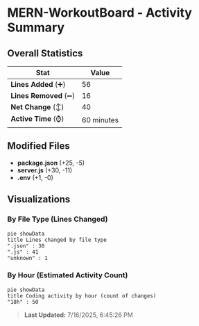 # MERN-WorkoutBoard - Activity Summary 

## Overall Statistics

| Stat                   | Value                                                             |
| ---------------------- | ----------------------------------------------------------------- |
| **Lines Added** (➕)   | 56                                          |
| **Lines Removed** (➖) | 16                                        |
| **Net Change** (↕)    | 40                |
| **Active Time** (⌚)   | 60 minutes |


## Modified Files
- **package.json** (+25, -5)
- **server.js** (+30, -11)
- **.env** (+1, -0)

## Visualizations

### By File Type (Lines Changed)

```mermaid
pie showData
title Lines changed by file type
".json" : 30
".js" : 41
"unknown" : 1
```

### By Hour (Estimated Activity Count)

```mermaid
pie showData
title Coding activity by hour (count of changes)
"18h" : 50
```


> **Last Updated:** 7/16/2025, 6:45:26 PM